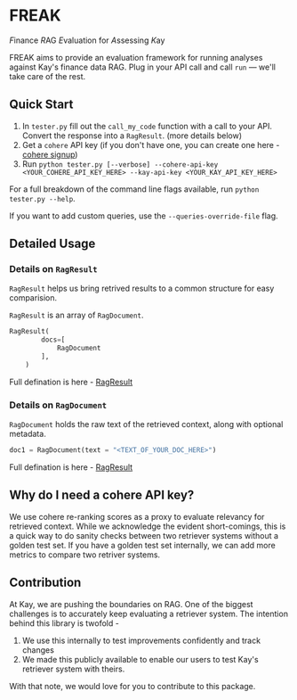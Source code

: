 FREAK
=

*F*inance *R*AG *E*valuation for *A*ssessing *K*ay

FREAK aims to provide an evaluation framework for running analyses against Kay's finance data RAG. Plug in your API call and call `run` — we'll take care of the rest.

## Quick Start

1.  In `tester.py` fill out the `call_my_code` function with a call to your API. Convert the response into a `RagResult`. (more details below)
2. Get a `cohere` API key (if you don't have one, you can create one here - [cohere signup](https://cohere.com/))
3. Run  `python tester.py [--verbose] --cohere-api-key <YOUR_COHERE_API_KEY_HERE> --kay-api-key <YOUR_KAY_API_KEY_HERE>`

For a full breakdown of the command line flags available, run `python tester.py --help`.

If you want to add custom queries, use the `--queries-override-file` flag.

## Detailed Usage

### Details on `RagResult` 
`RagResult` helps us bring retrived results to a common structure for easy comparision. 

`RagResult` is an array of `RagDocument`. 
```python
RagResult(
        docs=[
            RagDocument
        ],
    )
```
Full defination is here - [RagResult](https://github.com/kaydotai/freak/blob/main/freak/__init__.py#L71)

### Details on `RagDocument`
`RagDocument` holds the raw text of the retrieved context, along with optional metadata.

```python
doc1 = RagDocument(text = "<TEXT_OF_YOUR_DOC_HERE>")
```

Full defination is here - [RagResult](https://github.com/kaydotai/freak/blob/main/freak/__init__.py#L60)


## Why do I need a cohere API key?
We use cohere re-ranking scores as a proxy to evaluate relevancy for retrieved context. While we acknowledge the evident short-comings, this is a quick way to do sanity checks between two retriever systems without a golden test set. If you have a golden test set internally, we can add more metrics to compare two retriver systems. 


## Contribution
At Kay, we are pushing the boundaries on RAG. One of the biggest challenges is to accurately keep evaluating a retriever system. The intention behind this library is twofold - 
1. We use this internally to test improvements confidently and track changes
2. We made this publicly available to enable our users to test Kay's retriever system with theirs.

With that note, we would love for you to contribute to this package.
